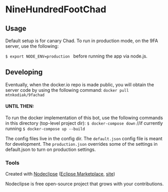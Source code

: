 

# NineHundredFootChad



## Usage

Default setup is for canary Chad.  To run in production mode, on the 9FA server, use the following:

`$ export NODE_ENV=production
`
before running the app via node.js.

## Developing

Eventually, when the docker.io repo is made public, you will obtain the server code by using the following command:
`docker pull mtnkodiak/9fachad`

#### UNTIL THEN:
To run the docker implementation of this bot, use the following commands in this directory (top-level project dir):
`$ docker-compose down` //if currently running
`$ docker-compose up --build`

The config files live in the config dir.  The `default.json` config file is meant for development.  The `production.json` overrides some of the settings in default.json to turn on production settings.


### Tools

Created with [Nodeclipse](https://github.com/Nodeclipse/nodeclipse-1)
 ([Eclipse Marketplace](http://marketplace.eclipse.org/content/nodeclipse), [site](http://www.nodeclipse.org))   

Nodeclipse is free open-source project that grows with your contributions.
